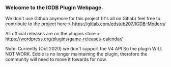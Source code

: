 ### Welcome to the IGDB Plugin Webpage.
We don't use Github anymore for this project (It's all on Gitlab) feel free to contribute to the project here > https://gitlab.com/edstub207/IGDB-Modern/

All official releases are on the plugins store > https://wordpress.org/plugins/game-releases-calendar/


Note: Currently (Oct 2020) we don't support the V4 API So the plugin WILL NOT WORK. Eddie is no longer maintaining the plugin, therefore the community will need to move it fowards for now. 
